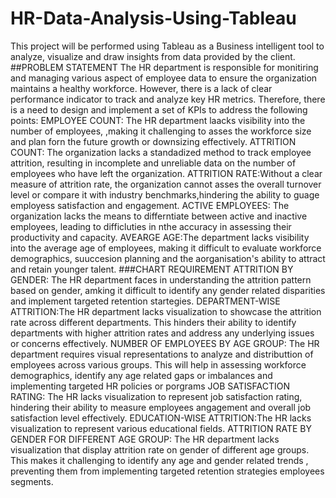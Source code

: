 # HR-Data-Analysis-Using-Tableau
This project will be performed using Tableau as a Business intelligent tool to analyze, visualize and draw insights from data provided by the client.
##PROBLEM STATEMENT
The HR department is responsible for monitiring and managing various aspect of employee data to ensure the organization maintains a healthy workforce. However, there is a lack of clear performance indicator to track and analyze key HR metrics. Therefore, there is a need to design and implement a set of KPIs to address the following points:
EMPLOYEE COUNT: The HR department laacks visibility into the number of employees, ,making it challenging to asses the workforce size and plan forn the future growth or downsizing effectively.
ATTRITION COUNT: The organization lacks a standadized method to track employee attrition, resulting in incomplete and unreliable data on the number of employees who have left the organization.
ATTRITION RATE:Without a clear measure of attrition rate, the organization cannot asses the overall turnover level or compare it with industry benchmarks,hindering the ability to guage employess satisfaction and engagement.
ACTIVE EMPLOYEES: The organization lacks the means to differntiate between active and inactive employees, leading to difficluties in nthe accuracy in assessing their productivity and capacity.
AVEARGE AGE:The department lacks visibility into the average age of employees, making it difficult to evaluate workforce demographics, suuccesion planning and the aorganisation's ability to attract and retain younger talent.
###CHART REQUIREMENT
ATTRITION BY GENDER: The HR department faces in understanding the attrition pattern based on gender, amking it difficult to identify any gender related disparities and implement targeted retention startegies.
DEPARTMENT-WISE ATTRITION:The HR department lacks visualization to showcase  the attrition rate across different departments. This hinders their ability to identify departments with higher attrition rates and address any underlying issues or concerns effectively.
NUMBER OF EMPLOYEES BY AGE GROUP: The HR department requires visual representations to analyze and distributtion of employees across various groups. This will help in assessing workforce demographics, identify any age related gaps or imbalances and implementing targeted HR policies or porgrams
JOB SATISFACTION RATING: The HR lacks visualization to represent job satisfaction rating, hindering their ability to measure employees angagement and overall job satisfaction level effectively.
EDUCATION-WISE ATTRITION:The HR lacks visualization to represent various educational fields.
ATTRITION RATE BY GENDER FOR DIFFERENT AGE GROUP: The HR department lacks visualization that display attrition rate on gender of different age groups. This makes it challenging to identify any age and gender related trends , preventing them from implementing targeted retention strategies employees segments.
